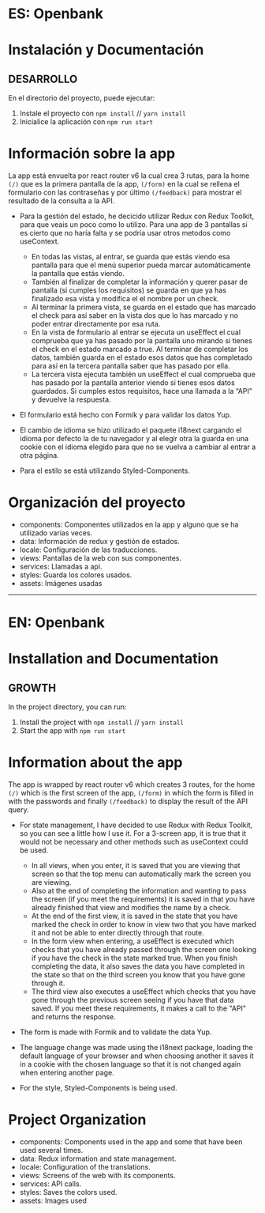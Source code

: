 # ES: Openbank

# Instalación y Documentación

## DESARROLLO

En el directorio del proyecto, puede ejecutar:

1. Instale el proyecto con `npm install` // `yarn install`
2. Inicialice la aplicación con `npm run start`

# Información sobre la app

La app está envuelta por react router v6 la cual crea 3 rutas, para la home `(/)` que es la primera pantalla de la app, `(/form)` en la cual se rellena el formulario con las contraseñas y por último `(/feedback)` para mostrar el resultado de la consulta a la API.

- Para la gestión del estado, he decicido utilizar Redux con Redux Toolkit, para que veais un poco como lo utilizo. Para una app de 3 pantallas si es cierto que no haría falta y se podría usar otros metodos como useContext.

  - En todas las vistas, al entrar, se guarda que estás viendo esa pantalla para que el menú superior pueda marcar automáticamente la pantalla que estás viendo.
  - También al finalizar de completar la información y querer pasar de pantalla (si cumples los requisitos) se guarda en que ya has finalizado esa vista y modifica el el nombre por un check.
  - Al terminar la primera vista, se guarda en el estado que has marcado el check para así saber en la vista dos que lo has marcado y no poder entrar directamente por esa ruta.
  - En la vista de formulario al entrar se ejecuta un useEffect el cual comprueba que ya has pasado por la pantalla uno mirando si tienes el check en el estado marcado a true. Al terminar de completar los datos, también guarda en el estado esos datos que has completado para así en la tercera pantalla saber que has pasado por ella.
  - La tercera vista ejecuta también un useEffect el cual comprueba que has pasado por la pantalla anterior viendo si tienes esos datos guardados. Si cumples estos requisitos, hace una llamada a la “API” y devuelve la respuesta.

- El formulario está hecho con Formik y para validar los datos Yup.
- El cambio de idioma se hizo utilizado el paquete i18next cargando el idioma por defecto la de tu navegador y al elegir otra la guarda en una cookie con el idioma elegido para que no se vuelva a cambiar al entrar a otra página.
- Para el estilo se está utilizando Styled-Components.

# Organización del proyecto

- components: Componentes utilizados en la app y alguno que se ha utilizado varias veces.
- data: Información de redux y gestión de estados.
- locale: Configuración de las traducciones.
- views: Pantallas de la web con sus componentes.
- services: Llamadas a api.
- styles: Guarda los colores usados.
- assets: Imágenes usadas

---

# EN: Openbank

# Installation and Documentation

## GROWTH

In the project directory, you can run:

1. Install the project with `npm install` // `yarn install`
2. Start the app with `npm run start`

# Information about the app

The app is wrapped by react router v6 which creates 3 routes, for the home `(/)` which is the first screen of the app, `(/form)` in which the form is filled in with the passwords and finally `(/feedback)` to display the result of the API query.

- For state management, I have decided to use Redux with Redux Toolkit, so you can see a little how I use it. For a 3-screen app, it is true that it would not be necessary and other methods such as useContext could be used.

  - In all views, when you enter, it is saved that you are viewing that screen so that the top menu can automatically mark the screen you are viewing.
  - Also at the end of completing the information and wanting to pass the screen (if you meet the requirements) it is saved in that you have already finished that view and modifies the name by a check.
  - At the end of the first view, it is saved in the state that you have marked the check in order to know in view two that you have marked it and not be able to enter directly through that route.
  - In the form view when entering, a useEffect is executed which checks that you have already passed through the screen one looking if you have the check in the state marked true. When you finish completing the data, it also saves the data you have completed in the state so that on the third screen you know that you have gone through it.
  - The third view also executes a useEffect which checks that you have gone through the previous screen seeing if you have that data saved. If you meet these requirements, it makes a call to the "API" and returns the response.

- The form is made with Formik and to validate the data Yup.
- The language change was made using the i18next package, loading the default language of your browser and when choosing another it saves it in a cookie with the chosen language so that it is not changed again when entering another page.
- For the style, Styled-Components is being used.

# Project Organization

- components: Components used in the app and some that have been used several times.
- data: Redux information and state management.
- locale: Configuration of the translations.
- views: Screens of the web with its components.
- services: API calls.
- styles: Saves the colors used.
- assets: Images used

